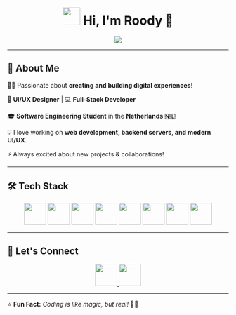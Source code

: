 <!-- Animated Header -->
<h1 align="center">
  <img src="https://media.giphy.com/media/hvRJCLFzcasrR4ia7z/giphy.gif" width="40px"/>
  Hi, I'm <b>Roody</b> 🚀
</h1>

<p align="center">
  <img src="https://readme-typing-svg.herokuapp.com?color=F7A800&size=22&center=true&vCenter=true&width=500&lines=Full-Stack+Developer;UI/UX+Designer;Backend+Enthusiast;Tech+Lover+%F0%9F%92%BB;Always+Learning+%F0%9F%93%9A" />
</p>

---

## 🚀 **About Me**  

👨‍💻 Passionate about **creating and building digital experiences**!  

🎨 **UI/UX Designer** | 💻 **Full-Stack Developer**  

🎓 **Software Engineering Student** in the **Netherlands 🇳🇱**  

💡 I love working on **web development, backend servers, and modern UI/UX**.  

⚡ Always excited about new projects & collaborations!  

---

## 🛠 **Tech Stack**  

<p align="center">
  <img src="https://cdn.jsdelivr.net/gh/devicons/devicon/icons/html5/html5-original.svg" width="50px"/>
  <img src="https://cdn.jsdelivr.net/gh/devicons/devicon/icons/css3/css3-original.svg" width="50px"/>
  <img src="https://cdn.jsdelivr.net/gh/devicons/devicon/icons/javascript/javascript-original.svg" width="50px"/>
  <img src="https://cdn.jsdelivr.net/gh/devicons/devicon/icons/react/react-original.svg" width="50px"/>
  <img src="https://cdn.jsdelivr.net/gh/devicons/devicon/icons/nodejs/nodejs-original.svg" width="50px"/>
  <img src="https://cdn.jsdelivr.net/gh/devicons/devicon/icons/express/express-original.svg" width="50px"/>
  <img src="https://cdn.jsdelivr.net/gh/devicons/devicon/icons/mongodb/mongodb-original.svg" width="50px"/>
  <img src="https://cdn.jsdelivr.net/gh/devicons/devicon/icons/postgresql/postgresql-original.svg" width="50px"/>
</p>

---

## 🎯 **Let's Connect**  

<p align="center">
  <a href="https://github.com/yourusername">
    <img src="https://cdn.jsdelivr.net/gh/devicons/devicon/icons/github/github-original.svg" width="50px"/>
  </a>
  <a href="https://linkedin.com/in/yourusername">
    <img src="https://cdn.jsdelivr.net/gh/devicons/devicon/icons/linkedin/linkedin-original.svg" width="50px"/>
  </a>
</p>

---

⭐ **Fun Fact:** *Coding is like magic, but real!* 🎩✨  

